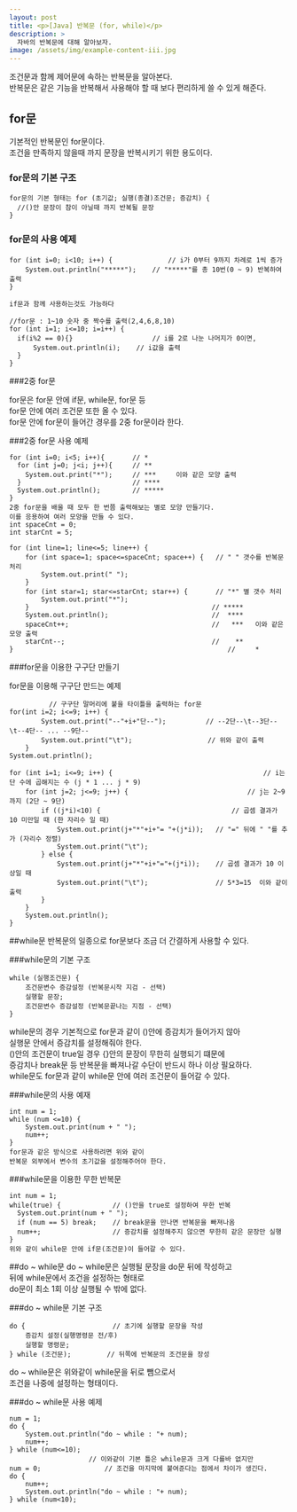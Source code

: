 ```yaml
---
layout: post
title: <p>[Java] 반복문 (for, while)</p>
description: >
  자바의 반복문에 대해 알아보자.
image: /assets/img/example-content-iii.jpg
---
```

 조건문과 함께 제어문에 속하는 반복문을 알아본다. <br>
 반복문은 같은 기능을 반복해서 사용해야 할 때 보다 편리하게 쓸 수 있게 해준다.


## for문
기본적인 반복문인 for문이다. <br>
조건을 만족하지 않을때 까지 문장을 반복시키기 위한 용도이다.

### for문의 기본 구조

~~~
for문의 기본 형태는 for (초기값; 실행(종결)조건문; 증감치) {
  //()안 문장이 참이 아닐때 까지 반복될 문장
}
~~~

### for문의 사용 예제

~~~
for (int i=0; i<10; i++) {              // i가 0부터 9까지 차례로 1씩 증가
	System.out.println("*****");    // "*****"를 총 10번(0 ~ 9) 반복하여 출력
}

if문과 함께 사용하는것도 가능하다

//for문 : 1~10 숫자 중 짝수를 출력(2,4,6,8,10)
for (int i=1; i<=10; i=i++) {
  if(i%2 == 0){}                    // i를 2로 나눈 나머지가 0이면,
	  System.out.println(i);    // i값을 출력
  }
}
~~~


###2중 for문

for문은 for문 안에 if문, while문, for문 등 <br>
for문 안에 여러 조건문 또한 올 수 있다.<br>
for문 안에 for문이 들어간 경우를 2중 for문이라 한다.

###2중 for문 사용 예제

~~~
for (int i=0; i<5; i++){       // *    
  for (int j=0; j<i; j++){     // **  
    System.out.print("*");     // ***     이와 같은 모양 출력
  }                            // ****   
  System.out.println();        // ***** 
}
2중 for문을 배울 때 모두 한 번쯤 출력해보는 별로 모양 만들기다.
이를 응용하여 여러 모양을 만들 수 있다.
int spaceCnt = 0;
int starCnt = 5;

for (int line=1; line<=5; line++) {
	for (int space=1; space<=spaceCnt; space++) {   // " " 갯수를 반복문 처리
		System.out.print(" ");                        
	}
	for (int star=1; star<=starCnt; star++) {       // "*" 별 갯수 처리
		System.out.print("*");                        
	}                                              // *****     
	System.out.println();                          //  ****         
	spaceCnt++;                                    //   ***   이와 같은 모양 출력  
	starCnt--;                                     //    **  
}                                                      //     *    
~~~


###for문을 이용한 구구단 만들기

for문을 이용해 구구단 만드는 예제

~~~
          // 구구단 말머리에 붙을 타이틀을 출력하는 for문
for(int i=2; i<=9; i++) {           
		System.out.print("--"+i+"단--");          // --2단--\t--3단--\t--4단-- ... --9단-- 
		System.out.print("\t");                   // 위와 같이 출력
	}
System.out.println();

for (int i=1; i<=9; i++) {                                      // i는 단 수에 곱해지는 수 (j * 1 ... j * 9)     
	for (int j=2; j<=9; j++) {                              // j는 2~9까지 (2단 ~ 9단)      
		if ((j*i)<10) {                                 // 곱셈 결과가 10 미만일 때 (한 자리수 일 때)              
			System.out.print(j+"*"+i+"= "+(j*i));   // "=" 뒤에 " "를 추가 (자리수 정렬)                      
			System.out.print("\t");                             
		} else {                                          
			System.out.print(j+"*"+i+"="+(j*i));    // 곱셈 결과가 10 이상일 때              
			System.out.print("\t");                 // 5*3=15  이와 같이 출력          
		}                                                     
	}                                                     
	System.out.println();                                             
}                                                           
~~~


##while문
반복문의 일종으로 for문보다 조금 더 간결하게 사용할 수 있다.

###while문의 기본 구조

~~~
while (실행조건문) {
	조건문변수 증감설정 (반복문시작 지검 - 선택)
	실행할 문장;
	조건문변수 증감설정 (반복문끝나는 지점 - 선택)
}
~~~

while문의 경우 기본적으로 for문과 같이 ()안에 증감치가 들어가지 않아 <br>
실행문 안에서 증감치를 설정해줘야 한다.<br>
()안의 조건문이 true일 경우 {}안의 문장이 무한히 실행되기 떄문에<br>
증감치나 break문 등 반복문을 빠져나갈 수단이 반드시 하나 이상 필요하다.<br>
while문도 for문과 같이 while문 안에 여러 조건문이 들어갈 수 있다.


###while문의 사용 예재

~~~
int num = 1;
while (num <=10) {
	System.out.print(num + " ");
	num++;
}
for문과 같은 방식으로 사용하려면 위와 같이
반복문 외부에서 변수의 초기값을 설정해주어야 한다.
~~~

###while문을 이용한 무한 반복문

~~~
int num = 1;
while(true) {             // ()안을 true로 설정하여 무한 반복
  System.out.print(num + " ");
  if (num == 5) break;    // break문을 만나면 반복문을 빠져나옴
  num++;                  // 증감치를 설정해주지 않으면 무한히 같은 문장만 실행
}
위와 같이 while문 안에 if문(조건문)이 들어갈 수 있다.
~~~


##do ~ while문
do ~ while문은 실행될 문장을 do문 뒤에 작성하고 <br>
뒤에 while문에서 조건을 설정하는 형태로<br>
do문이 최소 1회 이상 실행될 수 밖에 없다.

###do ~ while문 기본 구조

~~~
do {                      // 초기에 실행할 문장을 작성
	증감치 설정(실행명령문 전/후)
	실행할 명령문;
} while (조건문);         // 뒤쪽에 반복문의 조건문을 장성
~~~

do ~ while문은 위와같이 while문을 뒤로 뺌으로서 <br>
조건을 나중에 설정하는 형태이다.

###do ~ while문 사용 예제

~~~
num = 1;
do {
	System.out.println("do ~ while : "+ num);
	num++;
} while (num<=10);
	                // 이와같이 기본 틀은 while문과 크게 다를바 없지만
num = 0;                // 조건을 마지막에 붙여준다는 점에서 차이가 생긴다. 
do {
	num++;
	System.out.println("do ~ while : "+ num);
} while (num<10);
~~~
